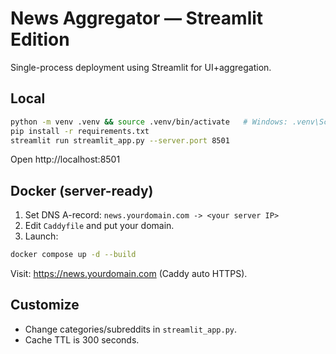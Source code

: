 # News Aggregator — Streamlit Edition

Single-process deployment using Streamlit for UI+aggregation.

## Local
```bash
python -m venv .venv && source .venv/bin/activate   # Windows: .venv\Scripts\activate
pip install -r requirements.txt
streamlit run streamlit_app.py --server.port 8501
```
Open http://localhost:8501

## Docker (server-ready)
1) Set DNS A-record: `news.yourdomain.com -> <your server IP>`
2) Edit `Caddyfile` and put your domain.
3) Launch:
```bash
docker compose up -d --build
```
Visit: https://news.yourdomain.com (Caddy auto HTTPS).

## Customize
- Change categories/subreddits in `streamlit_app.py`.
- Cache TTL is 300 seconds.
